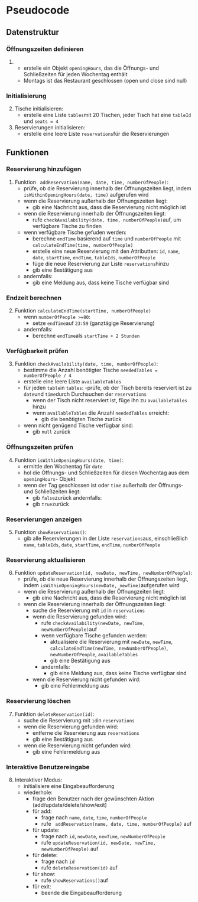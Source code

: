 # Pseudocode

## Datenstruktur

### Öffnungszeiten definieren 
1. 
    - erstelle ein Objekt `openingHours`, das die Öffnungs- und Schließzeiten für jeden Wochentag enthält
    - Montags ist das Restaurant geschlossen (open und close sind null) 
 

### Initialisierung

2. Tische initialisieren:
    - erstelle eine Liste `tables`mit 20 Tischen, jeder Tisch hat eine `tableId` und `seats = 4`
3. Reservierungen initialisieren:
    - erstelle eine leere Liste `reservations`für die Reservierungen

## Funktionen

### Reservierung hinzufügen

1. Funktion ` addReservation(name, date, time, numberOfPeople)`:
    - prüfe, ob die Reservierung innerhalb der Öffnungszeiten liegt, indem `isWithinOpeningHours(date, time)` aufgerufen wird
    - wenn die Reservierung außerhalb der Öffnungszeiten liegt:
        - gib eine Nachricht aus, dass die Reservierung nicht möglich ist
    - wenn die Reservierung innerhalb der Öffnungszeiten liegt:
        - rufe `checkAvailability(date, time, numberOfPeople)`auf, um verfügbare Tische zu finden
    - wenn verfügbare Tische gefuden werden:
        - berechne `endTime` basierend auf `time` und `numberOfPeople` mit `calculateEndTime(time, numberOfPeople)`
        - erstelle eine neue Reservierung mit den Attributten: `id`, `name`, `date`, `startTime`, `endTime`, `tableIds`, `numberOfPeople`
        - füge die neue Reservierung zur Liste `reservations`hinzu
        - gib eine Bestätigung aus
    - andernfalls:
        - gib eine Meldung aus, dass keine Tische verfügbar sind

### Endzeit berechnen

2. Funktion `calculateEndTime(startTime, numberOfPeople)`
    - wenn `numberOfPeople >=80`:
        - setze `endTime`auf `23:59` (ganztägige Reservierung)
    - andernfalls:
        - berechne `endTime`als `startTime + 2 Stunden` 

### Verfügbarkeit prüfen

3. Funktion `checkAvailability(date, time, numberOfPeople)`:
    - bestimme die Anzahl benötigter Tische `neededTables = numberOfPeople / 4`
    - erstelle eine leere Liste `availableTables`
    - für jeden `table`in `tables`:
        -prüfe, ob der Tisch bereits reserviert ist zu `date`und `time`durch Durchsuchen der `reservations`
        - wenn der Tisch nicht reserviert ist, füge ihn zu `availableTables` hinzu
        - wenn `availableTables` die Anzahl `neededTables` erreicht:
            - gib die benötigten Tische zurück
    - wenn nicht genügend Tische verfügbar sind:
        - gib `null` zurück

### Öffnungszeiten prüfen

4. Funktion `isWithinOpeningHours(date, time)`:
    - ermittle den Wochentag für `date`
    - hol die Öffnungs- und Schließzeiten für diesen Wochentag aus dem `openingHours`- Objekt 
    - wenn der Tag geschlossen ist oder `time` außerhalb der Öffnungs- und Schließzeiten liegt:
        - gib `false`zurück
    andernfalls:
        - gib `true`zurück

### Reservierungen anzeigen

5. Funktion `showReservations()`:
    - gib alle Reservierungen in der Liste `reservations`aus, einschließlich `name`, `tableIds`, `date`, `startTime`, `endTime`, `numberOfPeople`

### Reservierung aktualisieren

6. Funktion `updateReservation(id, newDate, newTime, newNumberOfPeople)`:
    - prüfe, ob die neue Reservierung innerhalb der Öffnungszeiten liegt, indem `isWithinOpeningHours(newDate, newTime)`aufgerufen wird
    - wenn die Reservierung außerhalb der Öffnungzeiten liegt:
        - gib eine Nachricht aus, dass die Reservierung nicht möglich ist
    - wenn die Reservierung innerhalb der Öffnungszeiten liegt:
        - suche die Reservierung mit `id` in `reservations`
        - wenn die Reservierung gefunden wird:
            - rufe `checkAvailability(newDate, newTime, newNumberOfPeople)`auf
            - wenn verfügbare Tische gefunden werden:
                - aktualisiere die Reservierung mit `newDate`, `newTime`, `calculateEndTime(newTime, newNumberOfPeople)`, `newNumberOfPeople`, `availableTables`
                - gib eine Bestätigung aus
            - andernfalls:
                - gib eine Meldung aus, dass keine Tische verfügbar sind
        - wenn die Reservierung nicht gefunden wird:
            - gib eine Fehlermeldung aus

### Reservierung löschen

7. Funktion `deleteReservation(id)`:
    - suche die Reservierung mit `id`in `reservations`
    - wenn die Reservierung gefunden wird:
        - entferne die Reservierung aus `reservations`
        - gib eine Bestätigung aus
    - wenn die Reservierung nicht gefunden wird:
        - gib eine Fehlermeldung aus

### Interaktive Benutzereingabe

8. Interaktiver Modus:
    - initialisiere eine Eingabeaufforderung
    - wiederhole:
        - frage den Benutzer nach der gewünschten Aktion (add/update/delete/show/exit)
        - für add:
            - frage nach `name`, `date`, `time`, `numberOfPeople`
            - rufe ` addReservation(name, date, time, numberOfPeople)` auf
        - für update:
            - frage nach `id`, `newDate`, `newTime`, `newNumberOfPeople`
            - rufe `updateReservation(id, newDate, newTime, newNumberOfPeople)` auf
        - für delete:
            - frage nach `id`
            - rufe `deleteReservation(id)` auf
        - für show:
            - rufe `showReservations()`auf
        - für exit:
            - beende die Eingabeaufforderung      